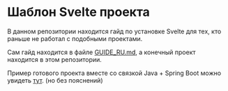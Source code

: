 # Шаблон Svelte проекта

В данном репозитории находится гайд по установке Svelte для тех, кто раньше не работал с подобными проектами.

Сам гайд находится в файле [GUIDE_RU.md](./GUIDE_RU.md), а конечный проект находится в этом репозитории.

Пример готового проекта вместе со связкой Java + Spring Boot можно увидеть [тут](https://github.com/ravsii/tweeter). (но без пояснений)
